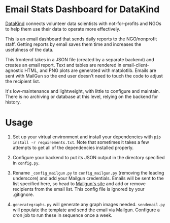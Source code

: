 # Email Stats Dashboard for DataKind

[DataKind](datakind.org) connects volunteer data scientists with not-for-profits and NGOs to help them use their data to operate more effectively. 

This is an email dashboard that sends daily reports to the NGO/nonprofit staff. Getting reports by email saves them time and increases the usefulness of the data. 

This frontend takes in a JSON file (created by a separate backend) and creates an email report. Text and tables are rendered in email-client-agnostic HTML, and PNG plots are generated with matplotlib. Emails are sent with MailGun so the end user doesn't need to touch the code to adjust the recipient list. 

It's low-maintenance and lightweight, with little to configure and maintain. There is no archiving or database at this level, relying on the backend for history. 

# Usage

1. Set up your virtual environment and install your dependencies with `pip install -r requirements.txt`. Note that sometimes it takes a few attempts to get all of the dependencies installed properly. 

1. Configure your backend to put its JSON output in the directory specified in `config.py`. 

1. Rename `_config_mailgun.py` to `config_mailgun.py` (removing the leading underscore) and add your Mailgun credentials. Emails will be sent to the list specified here, so head to [Mailgun's site](mailgun.com) and add or remove recipients from the email list. This config file is ignored by your .gitignore. 

1. `generategraphs.py` will generate any graph images needed. `sendemail.py` will populate the template and send the email via Mailgun. Configure a cron job to run these in sequence once a week. 